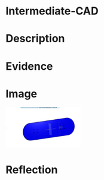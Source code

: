 # Intermediate-CAD
# Description

# Evidence

# Image
<img src="images/Skateboard.png" alt="motaharu" width="200">

# Reflection
